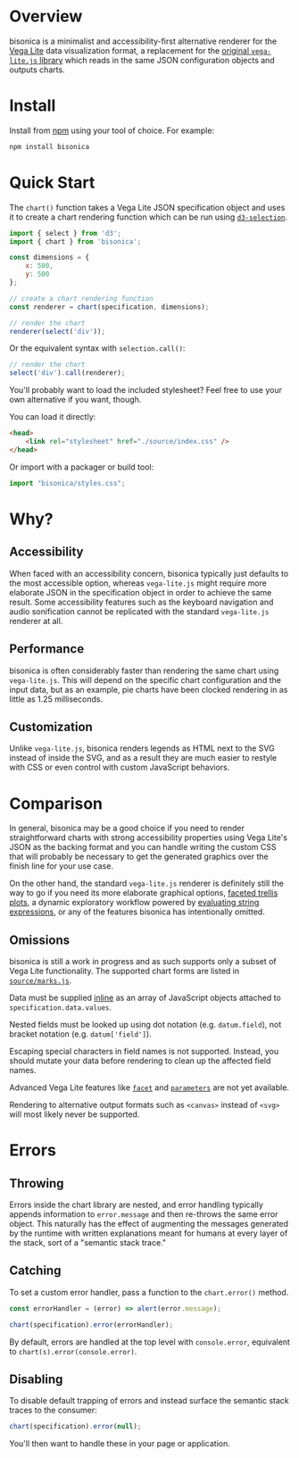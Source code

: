 # Overview

bisonica is a minimalist and accessibility-first alternative renderer for the [Vega Lite](https://vega.github.io/vega-lite/) data visualization format, a replacement for the [original `vega-lite.js` library](https://github.com/vega/vega-lite) which reads in the same JSON configuration objects and outputs charts.

# Install

Install from [npm](https://www.npmjs.com/package/bisonica) using your tool of choice. For example:

```bash
npm install bisonica
```

# Quick Start

The `chart()` function takes a Vega Lite JSON specification object and uses it to create a chart rendering function which can be run using [`d3-selection`](https://github.com/d3/d3-selection).

```javascript
import { select } from 'd3';
import { chart } from 'bisonica';

const dimensions = {
    x: 500,
    y: 500
};

// create a chart rendering function
const renderer = chart(specification, dimensions);

// render the chart
renderer(select('div'));
```

Or the equivalent syntax with `selection.call()`:

```javascript
// render the chart
select('div').call(renderer);
```


You'll probably want to load the included stylesheet? Feel free to use your own alternative if you want, though.

You can load it directly:

```html
<head>
    <link rel="stylesheet" href="./source/index.css" />
</head>
```

Or import with a packager or build tool:

```javascript
import "bisonica/styles.css";
```

# Why?

## Accessibility

When faced with an accessibility concern, bisonica typically just defaults to the most accessible option, whereas `vega-lite.js` might require more elaborate JSON in the specification object in order to achieve the same result. Some accessibility features such as the keyboard navigation and audio sonification cannot be replicated with the standard `vega-lite.js` renderer at all.

## Performance

bisonica is often considerably faster than rendering the same chart using `vega-lite.js`. This will depend on the specific chart configuration and the input data, but as an example, pie charts have been clocked rendering in as little as 1.25 milliseconds.

## Customization

Unlike `vega-lite.js`, bisonica renders legends as HTML next to the SVG instead of inside the SVG, and as a result they are much easier to restyle with CSS or even control with custom JavaScript behaviors.

# Comparison

In general, bisonica may be a good choice if you need to render straightforward charts with strong accessibility properties using Vega Lite's JSON as the backing format and you can handle writing the custom CSS that will probably be necessary to get the generated graphics over the finish line for your use case.

On the other hand, the standard `vega-lite.js` renderer is definitely still the way to go if you need its more elaborate graphical options, [faceted trellis plots](https://vega.github.io/vega-lite/docs/facet.html), a dynamic exploratory workflow powered by [evaluating string expressions](https://github.com/vega/vega-expression), or any of the features bisonica has intentionally omitted.

## Omissions

bisonica is still a work in progress and as such supports only a subset of Vega Lite functionality. The supported chart forms are listed in [`source/marks.js`](./source/marks.js).

Data must be supplied [inline](https://vega.github.io/vega-lite/docs/data.html#inline) as an array of JavaScript objects attached to `specification.data.values`.

Nested fields must be looked up using dot notation (e.g. `datum.field`), not bracket notation (e.g. `datum['field']`).

Escaping special characters in field names is not supported. Instead, you should mutate your data before rendering to clean up the affected field names.

Advanced Vega Lite features like [`facet`](https://vega.github.io/vega-lite/docs/composition.html#faceting) and [`parameters`](https://vega.github.io/vega-lite/docs/parameter.html) are not yet available.

Rendering to alternative output formats such as `<canvas>` instead of `<svg>` will most likely never be supported.

# Errors

## Throwing

Errors inside the chart library are nested, and error handling typically appends information to `error.message` and then re-throws the same error object. This naturally has the effect of augmenting the messages generated by the runtime with written explanations meant for humans at every layer of the stack, sort of a "semantic stack trace."

## Catching

To set a custom error handler, pass a function to the `chart.error()` method.

```javascript
const errorHandler = (error) => alert(error.message);

chart(specification).error(errorHandler);
```

By default, errors are handled at the top level with `console.error`, equivalent to `chart(s).error(console.error)`.

## Disabling

To disable default trapping of errors and instead surface the semantic stack traces to the consumer:

```javascript
chart(specification).error(null);
```

You'll then want to handle these in your page or application.
